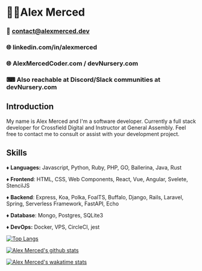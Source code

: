 # 👨‍🦱Alex Merced
### 📧 contact@alexmerced.dev
### 🌐 linkedin.com/in/alexmerced
### 🌐 AlexMercedCoder.com / devNursery.com
### ⌨ Also reachable at Discord/Slack communities at devNursery.com

## Introduction

My name is Alex Merced and I'm a software developer. Currently a full stack developer for Crossfield Digital and Instructor at General Assembly. Feel free to contact me to consult or assist with your development project.

## Skills

♦ **Languages:** Javascript, Python, Ruby, PHP, GO, Ballerina, Java, Rust

♦ **Frontend**: HTML, CSS, Web Components, React, Vue, Angular, Svelete, StencilJS

♦ **Backend**: Express, Koa, Polka, FoalTS, Buffalo, Django, Rails, Laravel, Spring, Serverless Framework, FastAPI, Echo

♦ **Database**: Mongo, Postgres, SQLite3

♦ **DevOps:** Docker, VPS, CircleCI, jest

[![Top Langs](https://github-readme-stats.vercel.app/api/top-langs/?username=alexmercedcoder)](https://github.com/anuraghazra/github-readme-stats)

[![Alex Merced's github stats](https://github-readme-stats.vercel.app/api?username=alexmercedcoder)](https://github.com/anuraghazra/github-readme-stats)

[![Alex Merced's wakatime stats](https://github-readme-stats.vercel.app/api/wakatime?username=alexmercedcoder)](https://github.com/anuraghazra/github-readme-stats)



